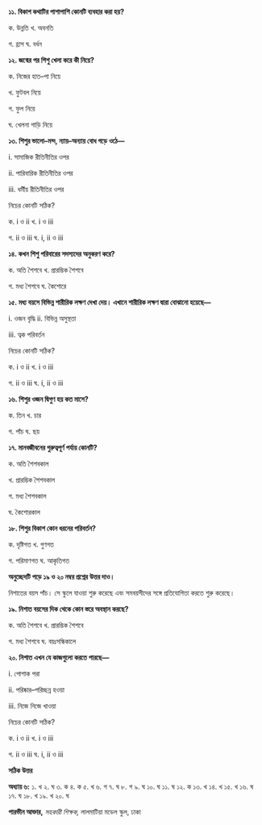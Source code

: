 **১১. বিকাশ কথাটির পাশাপাশি কোনটি ব্যবহার করা হয়?**

ক. উন্নতি খ. অবনতি

গ. হ্রাস ঘ. বর্ধন

**১২. জন্মের পর শিশু খেলা করে কী নিয়ে?**

ক. নিজের হাত–পা নিয়ে

খ. ফুটবল নিয়ে

গ. ফুল নিয়ে

ঘ. খেলনা গাড়ি নিয়ে

**১৩. শিশুর ভালো–মন্দ, ন্যায়–অন্যায় বোধ গড়ে ওঠে—**

i\. সামাজিক রীতিনীতির ওপর

ii\. পারিবারিক রীতিনীতির ওপর

iii\. ধর্মীয় রীতিনীতির ওপর

নিচের কোনটি সঠিক?

ক. i ও ii খ. i ও iii

গ. ii ও iii ঘ. i, ii ও iii

**১৪. কখন শিশু পরিবারের সদস্যদের অনুকরণ করে?**

ক. অতি শৈশবে খ. প্রারম্ভিক শৈশবে

গ. মধ্য শৈশবে ঘ. কৈশোরে

**১৫. মধ্য বয়সে বিভিন্ন শারীরিক লক্ষণ দেখা দেয়। এখানে শারীরিক লক্ষণ দ্বারা বোঝানো হয়েছে—**

i\. ওজন বৃদ্ধি ii. বিভিন্ন অসুস্থতা

iii\. ত্বক পরিবর্তন

নিচের কোনটি সঠিক?

ক. i ও ii খ. i ও iii

গ. ii ও iii ঘ. i, ii ও iii

**১৬. শিশুর ওজন দ্বিগুণ হয় কত মাসে?**

ক. তিন খ. চার

গ. পাঁচ ঘ. ছয়

**১৭. মানবজীবনের গুরুত্বপূর্ণ পর্যায় কোনটি?**

ক. অতি শৈশবকাল

খ. প্রারম্ভিক শৈশবকাল

গ. মধ্য শৈশবকাল

ঘ. কৈশোরকাল

**১৮. শিশুর বিকাশ কোন ধরনের পরিবর্তন?**

ক. দৃষ্টিগত খ. গুণগত

গ. পরিমাণগত ঘ. আকৃতিগত

**অনুচ্ছেদটি পড়ে ১৯ ও ২০ নম্বর প্রশ্নের উত্তর দাও।**

নিশাতের বয়স পাঁচ। সে স্কুলে যাওয়া শুরু করেছে এবং সমবয়সীদের সঙ্গে প্রতিযোগিতা করতে শুরু করেছে।

**১৯. নিশাত বয়সের দিক থেকে কোন স্তরে অবস্থান করছে?**

ক. অতি শৈশবে খ. প্রারম্ভিক শৈশবে

গ. মধ্য শৈশবে ঘ. বয়ঃসন্ধিকালে

**২০. নিশাত এখন যে কাজগুলো করতে পারছে—**

i\. পোশাক পরা

ii\. পরিষ্কার–পরিচ্ছন্ন হওয়া

iii\. নিজে নিজে খাওয়া

নিচের কোনটি সঠিক?

ক. i ও ii খ. i ও iii

গ. ii ও iii ঘ. i, ii ও iii

**সঠিক উত্তর**

**অধ্যায় ৬:** ১. খ ২. ঘ ৩. ক ৪. ক ৫. খ ৬. গ ৭. ঘ ৮. গ ৯. ঘ ১০. ঘ ১১. ঘ ১২. ক ১৩. খ ১৪. খ ১৫. খ ১৬. ঘ ১৭. ঘ ১৮. খ ১৯. খ ২০. ঘ

**পারভীন আক্তার,** *সহকারী শিক্ষক,* লালমাটিয়া মডেল স্কুল, ঢাকা
